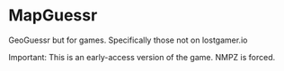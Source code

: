 # MapGuessr
GeoGuessr but for games. Specifically those not on lostgamer.io

Important: This is an early-access version of the game. NMPZ is forced.